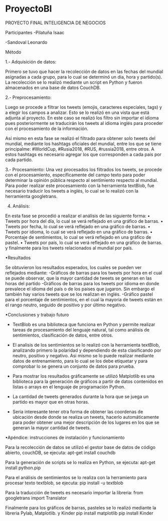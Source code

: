 # ProyectoBI

PROYECTO FINAL INTELIGENCIA DE NEGOCIOS

Participantes
-Pilatuña Isaac

-Sandoval Leonardo


Método

1.- Adquisición de datos:

Primero se tuvo que hacer la recolección de datos en las fechas del mundial asignadas a cada grupo, para lo cual se determinó un dia, hora y partido(s).
La recolección se lo realizó mediante un script en Python y fueron almacenados en una base de datos CouchDB. 

2.- Preprocesamiento:

Luego se procede a filtrar los tweets (emojis, caracteres especiales, tags) y a elegir los campos a analizar. Esto se lo realizó en una vista que está adjunta
al proyecto. En este caso se realizó los filtro sin importar el idioma pues posteriormente se traducirán los tweets al idioma inglés para proceder con el procesamiento 
de la información.

Así mismo en esta fase se realizó el filtrado para obtener solo tweets del mundial, mediante los hashtags oficiales del mundial, entre los que se tiene principalme: 
#WorldCup, #Rusia2018, #RUS, #russia2018, entre otros. A estos hashtags es necesario agregar los que corresponden a cada pais por cada partido.

3.- Procesamiento:
Una vez procesados los filtrados los tweets, se procede con el procesamiento, específicamente del campo texto para poder determinar la opinión pública respecto al 
sentimiento respecto al mundial. Para poder realizar este procesamiento con la herramienta textBlob, fue necesario traducir los tweets a inglés, lo cual se lo realizó
con la herramienta googletrans.

4. Análisis:

En esta fase se procedió a realizar el análisis de las siguiente forma:
• Tweets por hora del día, lo cual se verá reflejado en una gráfico de barras.
• Tweets por fecha, lo cual se verá reflejado en una gráfico de barras. 
• Tweets por idioma, lo cual se verá reflejado en una gráfico de barras.
• Porcentaje de sentimientos, lo cual se verá reflejado en una gráfico de pastel.
• Tweets por país, lo cual se verá reflejado en una gráfico de barras.
y finalmente para los tweets relacionados al mundial por país.


•Resultados

Se obtuvieron los resultados esperados, los cuales se pueden ver reflejados mediante: 
-Gráficos de barras para los tweets por hora en el cual se puede observar, que la mayor cantidad de tweets se generan en las horas del partido
-Gráficos de barras para los tweets por idioma en donde prevalece el idioma del país o de los paises que jugaron. Sin embargo el también hay varios tweets
 que se los realizan en inglés.
-Gráfico pastel para el porcentaje de sentimientos, en el cual la mayoria de tweets están en el rango neutro, seguido de positivo y por último negativo.


•Conclusiones y trabajo futuro

- TextBlob es una biblioteca que funciona en Python y permite realizar tareas de procesamiento del lenguaje natural, tal como análisis de sentimientos, 
clasificación de datos, entre otros.

- El analisis de los sentimientos se lo realizó con la herramienta textBlob, analizando primero la polaridad y dependiendo de esta clasificando por neutro, positivo 
y negativo. Asi mismo se lo puede realizar mediante datos de entrenamiento, para lo cual se los debe etiquetar y para comprobar lo se genera un conjunto de datos 
para prueba. 

- Para mostrar los resultados gráficamente se utilizó Matplotlib es una biblioteca para la generación de gráficos a partir de datos contenidos en listas o arrays en 
el lenguaje de programación Python.

- La cantidad de tweets generados durante la hora que se juega un partido es mayor que en otras horas.

- Seria interesante tener otra forma de obtener las coordenas de ubicación desde donde se realiza un tweets, hacerlo automáticamente para poder obtener una mejor 
descripción de los lugares en los que se generan la mayor cantidad de tweets. 


•Apéndice: instrucciones de instalación y funcionamiento

Para la recolección de datos se utilizó el gestor base de datos de código abierto, couchDB, se ejecuta:
apt-get install couchdb

Para la generación de scripts se lo realiza en Python, se ejecuta:
apt-get install python.pip

Para el análisis de sentimientos se lo realiza con la herramiento para procesar texto textblob, se ejecuta:
pip install -u textblob

Para la traducción de tweets es necesario importar la libreria:
from googletrans import Translator 

Finalmente para los gráficos de barras, pasteles se lo realizó mediante la libreria Pylab, Matplotlib. y Kinder
pip install matplotlib
pip install Kinder
